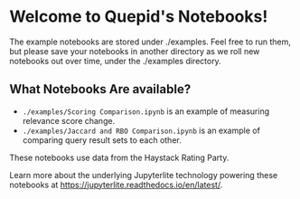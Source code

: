 # Welcome to Quepid's Notebooks!   

The example notebooks are stored under ./examples.  Feel free to run them, but please save your notebooks in another directory as we roll new notebooks out over time, under the ./examples directory.

## What Notebooks Are available?

* `./examples/Scoring Comparison.ipynb` is an example of measuring relevance score change.
* `./examples/Jaccard and RBO Comparison.ipynb` is an example of comparing query result sets to each other.

These notebooks use data from the Haystack Rating Party.


Learn more about the underlying Jupyterlite technology powering these notebooks at https://jupyterlite.readthedocs.io/en/latest/.
